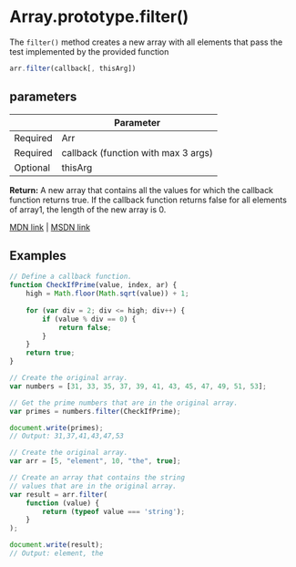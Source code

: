 # Array.prototype.filter()

The `filter()` method creates a new array with all elements that pass the test implemented by the provided function

```js
arr.filter(callback[, thisArg])
```

## parameters

|          | Parameter                           |
|----------|-------------------------------------|
| Required | Arr                                 |
| Required | callback (function with max 3 args) |
| Optional | thisArg                             |

**Return:** A new array that contains all the values for which the callback function returns true. If the callback function returns false for all elements of array1, the length of the new array is 0.

[MDN link](https://developer.mozilla.org/en-US/docs/Web/JavaScript/Reference/Global_Objects/Array/filter) | [MSDN link](https://msdn.microsoft.com/library/ff679973%28v=vs.94%29.aspx?f=255&MSPPError=-2147217396)

## Examples
```js
// Define a callback function.
function CheckIfPrime(value, index, ar) {
    high = Math.floor(Math.sqrt(value)) + 1;
    
    for (var div = 2; div <= high; div++) {
        if (value % div == 0) {
            return false;
        }
    } 
    return true;
}

// Create the original array.
var numbers = [31, 33, 35, 37, 39, 41, 43, 45, 47, 49, 51, 53];

// Get the prime numbers that are in the original array. 
var primes = numbers.filter(CheckIfPrime);

document.write(primes);
// Output: 31,37,41,43,47,53
```

```js
// Create the original array.
var arr = [5, "element", 10, "the", true];

// Create an array that contains the string
// values that are in the original array.
var result = arr.filter(
    function (value) {
        return (typeof value === 'string');
    }
);

document.write(result);
// Output: element, the
```